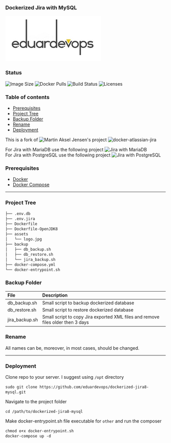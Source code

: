 ### Dockerized Jira with MySQL

![Logo](./assets/logo.jpg)

### Status
<img alt="Image Size" src="https://img.shields.io/docker/image-size/eduardevops/jira8-mysql" style="max-width:100%;"> <img alt="Docker Pulls" src="https://img.shields.io/docker/pulls/eduardevops/jira8-mysql" style="max-width:100%;"> <img alt="Build Status" src="https://img.shields.io/docker/cloud/build/eduardevops/jira8-mysql" style="max-width:100%;"> <img alt="Licenses" src="https://img.shields.io/badge/License-GPLv3-blue.svg" style="max-width:100%;">

### Table of contents
* [Prerequisites](#Prerequisites)
* [Project Tree](#Project-Tree)
* [Backup Folder](#Backup-Folder)
* [Rename](#Rename)
* [Deployment](#Deployment)

This is a fork of ![Martin Aksel Jensen's](https://github.com/cptactionhank) project ![docker-atlassian-jira](https://github.com/cptactionhank/docker-atlassian-jira)  <br>

For Jira with MariaDB use the following project ![Jira with MariaDB](https://github.com/eduardevops/dockerized-jira8-mariadb) <br>
For Jira with PostgreSQL use the following project ![Jira with PostgreSQL](https://github.com/eduardevops/dockerized-jira8-postgresql)

### Prerequisites
*	[Docker](https://www.docker.com/)
*	[Docker Compose](https://docs.docker.com/compose/install/)
------

### Project Tree
```less
├── .env.db
├── .env.jira
├── Dockerfile
├── Dockerfile-OpenJDK8
├── assets
│   └── logo.jpg
├── backup
│   ├── db_backup.sh
│   ├── db_restore.sh
│   └── jira_backup.sh
├── docker-compose.yml
└── docker-entrypoint.sh
```

### Backup Folder
| File                        | Description                                                                           |
| :-------------------------- |:------------------------------------------------------------------------------------- |
| db_backup.sh   | Small script to backup dockerized database                                                         |
| db_restore.sh  | Small script to restore dockerized database                                                        |
| jira_backup.sh | Small script to copy Jira exported XML files and remove files older then 3 days                    |

### Rename
All names can be, moreover, in most cases, should be changed.

-----

### Deployment
Clone repo to your server. I suggest using ```/opt``` directory
```less
sudo git clone https://github.com/eduardevops/dockerized-jira8-mysql.git
```

Navigate to the project folder
```less
cd /path/to/dockerized-jira8-mysql
```

Make docker-entrypoint.sh file executable for ```other``` and run the composer

```less
chmod o+x docker-entrypoint.sh
docker-compose up -d
```
